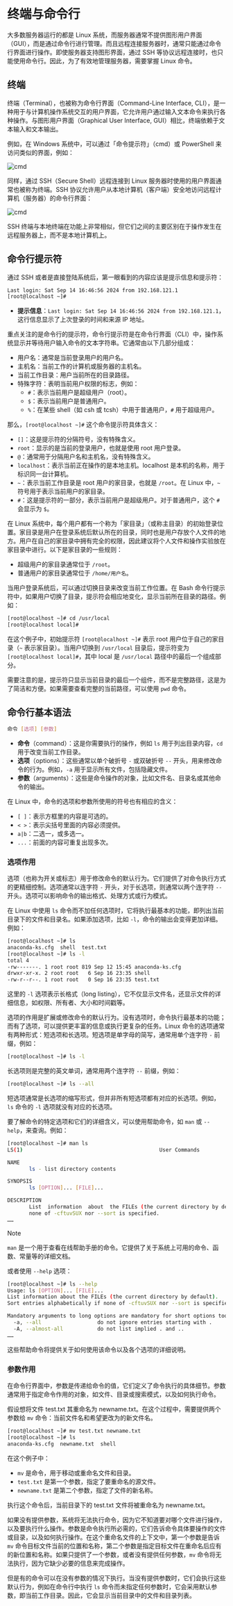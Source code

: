 # 终端与命令行

大多数服务器运行的都是 Linux 系统，而服务器通常不提供图形用户界面（GUI），而是通过命令行进行管理。而且远程连接服务器时，通常只能通过命令行界面进行操作。即使服务器支持图形界面，通过 SSH 等协议远程连接时，也只能使用命令行。因此，为了有效地管理服务器，需要掌握 Linux 命令。

## 终端

终端（Terminal），也被称为命令行界面（Command-Line Interface, CLI），是一种用于与计算机操作系统交互的用户界面，它允许用户通过输入文本命令来执行各种操作。与图形用户界面（Graphical User Interface, GUI）相比，终端依赖于文本输入和文本输出。

例如，在 Windows 系统中，可以通过「命令提示符」（cmd）或 PowerShell 来访问类似的界面，例如：

![cmd](./images/01.png)

同样，通过 SSH（Secure Shell）远程连接到 Linux 服务器时使用的用户界面通常也被称为终端。SSH 协议允许用户从本地计算机（客户端）安全地访问远程计算机（服务器）的命令行界面：

![cmd](./images/02.png)

SSH 终端与本地终端在功能上非常相似，但它们之间的主要区别在于操作发生在远程服务器上，而不是本地计算机上。

## 命令行提示符

通过 SSH 或者是直接登陆系统后，第一眼看到的内容应该是提示信息和提示符：

```bash
Last login: Sat Sep 14 16:46:56 2024 from 192.168.121.1
[root@localhost ~]# 
```

- **提示信息**：`Last login: Sat Sep 14 16:46:56 2024 from 192.168.121.1`，这行信息显示了上次登录的时间和来源 IP 地址。

重点关注的是命令行的提示符，命令行提示符是在命令行界面（CLI）中，操作系统显示并等待用户输入命令的文本字符串。它通常由以下几部分组成：

- 用户名：通常是当前登录用户的用户名。
- 主机名：当前工作的计算机或服务器的主机名。
- 当前工作目录：用户当前所在的目录路径。
- 特殊字符：表明当前用户权限的标志，例如：
  - `#`：表示当前用户是超级用户（root）。
  - `$`：表示当前用户是普通用户。
  - `%`：在某些 shell（如 csh 或 tcsh）中用于普通用户，`#` 用于超级用户。

那么，`[root@localhost ~]#` 这个命令提示符具体含义：

- `[]`：这是提示符的分隔符号，没有特殊含义。
- `root`：显示的是当前的登录用户，也就是使用 root 用户登录。
- `@`：通常用于分隔用户名和主机名，没有特殊含义。
- `localhost`：表示当前正在操作的是本地主机。localhost 是本机的名称，用于标识同一台计算机。
- `~`：表示当前工作目录是 root 用户的家目录，也就是 `/root`。在 Linux 中，`~` 符号用于表示当前用户的家目录。
- `#`：这是提示符的一部分，表示当前用户是超级用户。对于普通用户，这个 `#` 会显示为 `$`。

在 Linux 系统中，每个用户都有一个称为「家目录」（或称主目录）的初始登录位置。家目录是用户在登录系统后默认所在的目录，同时也是用户存放个人文件的地方。用户在自己的家目录中拥有完全的权限，因此建议将个人文件和操作实验放在家目录中进行。以下是家目录的一些规则：

- 超级用户的家目录通常位于 `/root`。
- 普通用户的家目录通常位于 `/home/用户名`。

当用户登录系统后，可以通过切换目录来改变当前工作位置。在 Bash 命令行提示符中，如果用户切换了目录，提示符会相应地变化，显示当前所在目录的路径。例如：

```bash
[root@localhost ~]# cd /usr/local
[root@localhost local]#
```

在这个例子中，初始提示符 `[root@localhost ~]#` 表示 root 用户位于自己的家目录（`~` 表示家目录）。当用户切换到 `/usr/local` 目录后，提示符变为 `[root@localhost local]#`，其中 local 是 `/usr/local` 路径中的最后一个组成部分。

需要注意的是，提示符只显示当前目录的最后一个组件，而不是完整路径，这是为了简洁和方便。如果需要查看完整的当前路径，可以使用 `pwd` 命令。

## 命令行基本语法

```bash
命令 [选项] [参数]
```

- **命令**（command）：这是你需要执行的操作，例如 `ls` 用于列出目录内容，`cd` 用于改变当前工作目录。
- **选项**（options）：这些通常以单个破折号 `-` 或双破折号 `--` 开头，用来修改命令的行为。例如，`-a` 用于显示所有文件，包括隐藏文件。
- **参数**（arguments）：这些是命令操作的对象，比如文件名、目录名或其他命令的输出。

在 Linux 中，命令的选项和参数所使用的符号也有相应的含义：

- `[ ]`：表示方框里的内容是可选的。
- `< >`：表示尖括号里面的内容必须提供。
- `a|b`：二选一，或多选一。
- `...`：前面的内容可重复出现多次。

### 选项作用

选项（也称为开关或标志）用于修改命令的默认行为。它们提供了对命令执行方式的更精细控制。选项通常以连字符 `-` 开头，对于长选项，则通常以两个连字符 `--` 开头。选项可以影响命令的输出格式、处理方式或行为模式。

在 Linux 中使用 `ls` 命令而不加任何选项时，它将执行最基本的功能，即列出当前目录下的文件和目录名。如果添加选项，比如 `-l`，命令的输出会变得更加详细。例如：

```bash
[root@localhost ~]# ls
anaconda-ks.cfg  shell  test.txt
[root@localhost ~]# ls -l
total 4
-rw-------. 1 root root 819 Sep 12 15:45 anaconda-ks.cfg
drwxr-xr-x. 2 root root   6 Sep 16 23:35 shell
-rw-r--r--. 1 root root   0 Sep 16 23:35 test.txt
```

这里的 `-l` 选项表示长格式（long listing），它不仅显示文件名，还显示文件的详细信息，如权限、所有者、大小和时间戳等。

选项的作用是扩展或修改命令的默认行为。没有选项时，命令执行最基本的功能；而有了选项，可以提供更丰富的信息或执行更复杂的任务。Linux 命令的选项通常有两种形式：短选项和长选项。短选项是单字母的简写，通常用单个连字符 `-` 前缀，例如：

```bash
[root@localhost ~]# ls -l
```

长选项则是完整的英文单词，通常用两个连字符 `--` 前缀，例如：

```bash
[root@localhost ~]# ls --all
```

短选项通常是长选项的缩写形式，但并非所有短选项都有对应的长选项。例如，`ls` 命令的 `-l` 选项就没有对应的长选项。

要了解命令的特定选项和它们的详细含义，可以使用帮助命令，如 `man` 或 `--help`，来查询。例如：

```bash
[root@localhost ~]# man ls
LS(1)                                            User Commands                                           LS(1)

NAME
       ls - list directory contents

SYNOPSIS
       ls [OPTION]... [FILE]...

DESCRIPTION
       List  information  about  the FILEs (the current directory by default).  Sort entries alphabetically if
       none of -cftuvSUX nor --sort is specified.
……
```

> [!NOTE]
> `man` 是一个用于查看在线帮助手册的命令。它提供了关于系统上可用的命令、函数、常量等的详细文档。

或者使用 `--help` 选项：

```bash
[root@localhost ~]# ls --help
Usage: ls [OPTION]... [FILE]...
List information about the FILEs (the current directory by default).
Sort entries alphabetically if none of -cftuvSUX nor --sort is specified.

Mandatory arguments to long options are mandatory for short options too.
  -a, --all                  do not ignore entries starting with .
  -A, --almost-all           do not list implied . and ..
……
```

这些帮助命令将提供关于如何使用该命令以及各个选项的详细说明。

### 参数作用

在命令行界面中，参数是传递给命令的值，它们定义了命令执行的具体细节。参数通常用于指定命令作用的对象，如文件、目录或搜索模式，以及如何执行命令。

假设想将文件 test.txt 其重命名为 newname.txt。在这个过程中，需要提供两个参数给 `mv` 命令：当前文件名和希望更改为的新文件名。

```bash
[root@localhost ~]# mv test.txt newname.txt
[root@localhost ~]# ls
anaconda-ks.cfg  newname.txt  shell
```

在这个例子中：

- `mv` 是命令，用于移动或重命名文件和目录。
- `test.txt` 是第一个参数，指定了要重命名的源文件。
- `newname.txt` 是第二个参数，指定了文件的新名称。

执行这个命令后，当前目录下的 test.txt 文件将被重命名为 newname.txt。

如果没有提供参数，系统将无法执行命令，因为它不知道要对哪个文件进行操作，以及要执行什么操作。参数是命令执行所必需的，它们告诉命令具体要操作的文件或目录，以及如何执行操作。在这个重命名文件的上下文中，第一个参数是告诉 `mv` 命令目标文件当前的位置和名称，第二个参数是指定目标文件在重命名后应有的新位置和名称。如果只提供了一个参数，或者没有提供任何参数，`mv` 命令将无法执行，因为它缺少必要的信息来完成操作。

但是有的命令可以在没有参数的情况下执行。当没有提供参数时，它们会执行这些默认行为，例如在命令行中执行 `ls` 命令而未指定任何参数时，它会采用默认参数，即当前工作目录。因此，它会显示当前目录中的文件和目录列表。

